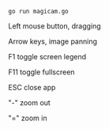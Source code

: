 
```
go run magicam.go
```

Left mouse button, dragging

Arrow keys, image panning

F1   toggle screen legend

F11  toggle fullscreen

ESC  close app

"-"  zoom out

"="  zoom in